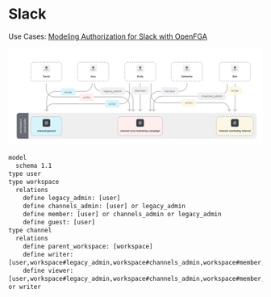 # Slack

Use Cases: [Modeling Authorization for Slack with OpenFGA](https://openfga.dev/docs/modeling/advanced/slack)

![slack](images/slack.svg)

```dsl
model
  schema 1.1
type user
type workspace
  relations
    define legacy_admin: [user]
    define channels_admin: [user] or legacy_admin
    define member: [user] or channels_admin or legacy_admin
    define guest: [user]
type channel
  relations
    define parent_workspace: [workspace]
    define writer: [user,workspace#legacy_admin,workspace#channels_admin,workspace#member,workspace#guest]
    define viewer: [user,workspace#legacy_admin,workspace#channels_admin,workspace#member,workspace#guest] or writer
```
